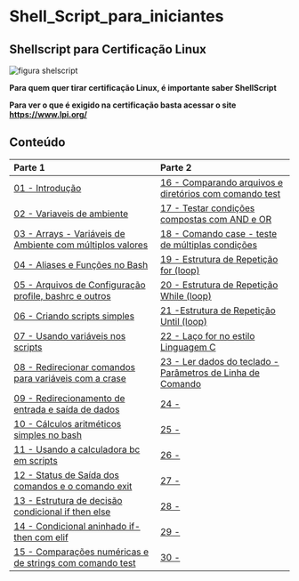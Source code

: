 # Shell_Script_para_iniciantes

## Shellscript para Certificação Linux
![figura shelscript](https://www.lpi.org/sites/default/files/styles/w555/public/LPI-CODE_0.jpg?itok=mLPazE2t "ShellScript")
 

**Para quem quer tirar certificação Linux, é importante saber ShellScript**

**Para ver o que é exigido na certificação basta acessar o site https://www.lpi.org/**

## Conteúdo
|Parte 1|Parte 2|
|:---|:---|
| [01 - Introdução](topicos/introdução.md)|[16 - Comparando arquivos e diretórios com comando test](topicos/CompArqDirTest.md)|
| [02 - Variaveis de ambiente](topicos/Variaveis_de_ambiente.md)|[17 - Testar condições compostas com AND e OR](topicos/TestCondCompAndOr.md)|
| [03 - Arrays - Variáveis de Ambiente com múltiplos valores](topicos/Arrays.md)|[18 - Comando case - teste de múltiplas condições](topicos/ComCaseTestMultiCond.md)|
| [04 - Aliases e Funções no Bash](topicos/Aliases.md)|[19 - Estrutura de Repetição for (loop)](topicos/RepeticaoFor.md)|
| [05 - Arquivos de Configuração profile, bashrc e outros](topicos/arqconfig.md)|[20 - Estrutura de Repetição While (loop)](topicos/RepeticaoWhile.md)|
| [06 - Criando scripts simples ](topicos/comandos_simples.md)|[21 -Estrutura de Repetição Until (loop)](topicos/RepeticaoUntil.md)|
| [07 - Usando variáveis nos scripts](topicos/variaveis_nos_scripts.md)|[22 -  Laço for no estilo Linguagem C](topicos/LacoForEstiloC.md)|
| [08 - Redirecionar comandos para variáveis com a crase](topicos/Redirecionar_comandos.md)|[23 - Ler dados do teclado - Parâmetros de Linha de Comando](topicos/LedadosTeclador.md)|
| [09 - Redirecionamento de entrada e saída de dados](topicos/redirecionamento_entrada.md)|[24 -]()|
| [10 - Cálculos aritméticos simples no bash](topicos/Calculos.md)|[25 -]()|
| [11 - Usando a calculadora bc em scripts](topicos/CalculoBC.md) |[26 -]()|
| [12 - Status de Saída dos comandos e o comando exit](topicos/StatusDeSaida.md)|[27 -]()|
| [13 - Estrutura de decisão condicional if then else](topicos/EstrutDecisCondicIfThenElse.md)|[28 -]()|
| [14 - Condicional aninhado if-then com elif](topicos/CondicionalIfThenElif.md)|[29 -]()|
| [15 - Comparações numéricas e de strings com comando test](topicos/CompNumStrTest.md)|[30 -]()|
